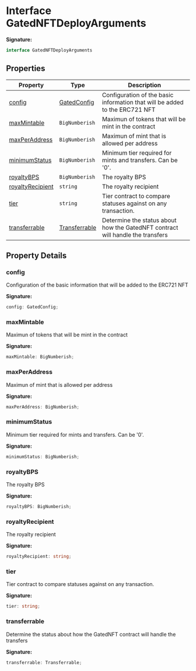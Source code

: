 
# Interface GatedNFTDeployArguments


<b>Signature:</b>

```typescript
interface GatedNFTDeployArguments 
```

## Properties

|  Property | Type | Description |
|  --- | --- | --- |
|  [config](./gatednftdeployarguments.md#config-property) | [GatedConfig](./gatedconfig.md) | Configuration of the basic information that will be added to the ERC721 NFT |
|  [maxMintable](./gatednftdeployarguments.md#maxMintable-property) | `BigNumberish` | Maximun of tokens that will be mint in the contract |
|  [maxPerAddress](./gatednftdeployarguments.md#maxPerAddress-property) | `BigNumberish` | Maximun of mint that is allowed per address |
|  [minimumStatus](./gatednftdeployarguments.md#minimumStatus-property) | `BigNumberish` | Minimum tier required for mints and transfers. Can be '0'. |
|  [royaltyBPS](./gatednftdeployarguments.md#royaltyBPS-property) | `BigNumberish` | The royalty BPS |
|  [royaltyRecipient](./gatednftdeployarguments.md#royaltyRecipient-property) | `string` | The royalty recipient |
|  [tier](./gatednftdeployarguments.md#tier-property) | `string` | Tier contract to compare statuses against on any transaction. |
|  [transferrable](./gatednftdeployarguments.md#transferrable-property) | [Transferrable](../enums/transferrable.md) | Determine the status about how the GatedNFT contract will handle the transfers |

## Property Details

<a id="config-property"></a>

### config

Configuration of the basic information that will be added to the ERC721 NFT

<b>Signature:</b>

```typescript
config: GatedConfig;
```

<a id="maxMintable-property"></a>

### maxMintable

Maximun of tokens that will be mint in the contract

<b>Signature:</b>

```typescript
maxMintable: BigNumberish;
```

<a id="maxPerAddress-property"></a>

### maxPerAddress

Maximun of mint that is allowed per address

<b>Signature:</b>

```typescript
maxPerAddress: BigNumberish;
```

<a id="minimumStatus-property"></a>

### minimumStatus

Minimum tier required for mints and transfers. Can be '0'.

<b>Signature:</b>

```typescript
minimumStatus: BigNumberish;
```

<a id="royaltyBPS-property"></a>

### royaltyBPS

The royalty BPS

<b>Signature:</b>

```typescript
royaltyBPS: BigNumberish;
```

<a id="royaltyRecipient-property"></a>

### royaltyRecipient

The royalty recipient

<b>Signature:</b>

```typescript
royaltyRecipient: string;
```

<a id="tier-property"></a>

### tier

Tier contract to compare statuses against on any transaction.

<b>Signature:</b>

```typescript
tier: string;
```

<a id="transferrable-property"></a>

### transferrable

Determine the status about how the GatedNFT contract will handle the transfers

<b>Signature:</b>

```typescript
transferrable: Transferrable;
```
